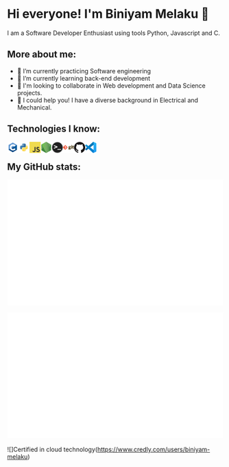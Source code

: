 # Hi everyone!  I'm Biniyam Melaku  👋 

[1]: `https://www.linkedin.com/in/biniyammelaku/`
[2]: https://twitter.com/biniyammelaku2
[3]: http://www.github.com/biniyammelaku2

I am a Software Developer Enthusiast using tools Python, Javascript and C.

## More about me:
- 🔭 I’m currently practicing Software engineering
- 🌱 I’m currently learning back-end development
- 👯 I'm looking to collaborate in Web development and Data Science projects.
- 💬 I could help you! I have a diverse background in Electrical and Mechanical. 

## Technologies I know:
<img align="left" alt="C" width="26px" src="https://raw.githubusercontent.com/github/explore/80688e429a7d4ef2fca1e82350fe8e3517d3494d/topics/c/c.png" />
<img align="left" alt="Python" width="26px" src="https://raw.githubusercontent.com/github/explore/80688e429a7d4ef2fca1e82350fe8e3517d3494d/topics/python/python.png" />
<img align="left" alt="JavaScript" width="26px" src="https://raw.githubusercontent.com/github/explore/80688e429a7d4ef2fca1e82350fe8e3517d3494d/topics/javascript/javascript.png" />
<img align="left" alt="Node.js" width="26px" src="https://raw.githubusercontent.com/github/explore/80688e429a7d4ef2fca1e82350fe8e3517d3494d/topics/nodejs/nodejs.png" />
<img align="left" alt="Terminal" width="26px" src="https://raw.githubusercontent.com/github/explore/80688e429a7d4ef2fca1e82350fe8e3517d3494d/topics/terminal/terminal.png" />
<img align="left" alt="Git" width="26px" src="https://raw.githubusercontent.com/github/explore/80688e429a7d4ef2fca1e82350fe8e3517d3494d/topics/git/git.png" />
<img align="left" alt="GitHub" width="26px" src="https://raw.githubusercontent.com/github/explore/78df643247d429f6cc873026c0622819ad797942/topics/github/github.png" />
<img align="left" alt="Visual Studio Code" width="26px" src="https://raw.githubusercontent.com/github/explore/80688e429a7d4ef2fca1e82350fe8e3517d3494d/topics/visual-studio-code/visual-studio-code.png" />

<br>

## My GitHub stats:

![](https://github.com/biniyammelaku2/github-stats/blob/master/generated/overview.svg)

![](https://github.com/biniyammelaku2/github-stats/blob/master/generated/languages.svg)

![]Certified in cloud technology(https://www.credly.com/users/biniyam-melaku)
